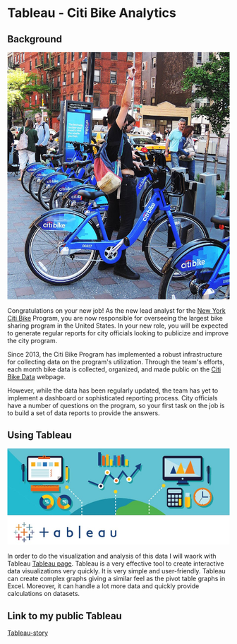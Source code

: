 # Tableau - Citi Bike Analytics

## Background

![Citi-Bikes](Images\citi-bike-station-bikes.jpg)

Congratulations on your new job! As the new lead analyst for the [New York Citi Bike](https://en.wikipedia.org/wiki/Citi_Bike) Program, you are now responsible for overseeing the largest bike sharing program in the United States. In your new role, you will be expected to generate regular reports for city officials looking to publicize and improve the city program.

Since 2013, the Citi Bike Program has implemented a robust infrastructure for collecting data on the program's utilization. Through the team's efforts, each month bike data is collected, organized, and made public on the [Citi Bike Data](https://www.citibikenyc.com/system-data) webpage.

However, while the data has been regularly updated, the team has yet to implement a dashboard or sophisticated reporting process. City officials have a number of questions on the program, so your first task on the job is to build a set of data reports to provide the answers.

## Using Tableau
![Tableau-jpg](Images\Tableau-Server-1.jpg)

In order to do the visualization and analysis of this data I will waork with Tableau [Tableau page](https://www.tableau.com/).
Tableau is a very effective tool to create interactive data visualizations very quickly. It is very simple and user-friendly. Tableau can create complex graphs giving a similar feel as the pivot table graphs in Excel. Moreover, it can handle a lot more data and quickly provide calculations on datasets.

## Link to my public Tableau

[Tableau-story](https://public.tableau.com/views/CitiBikeAnalytics_16217385864140/Story1?:language=en&:display_count=y&publish=yes&:origin=viz_share_link)
